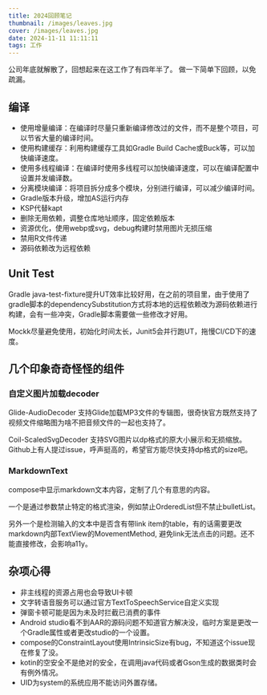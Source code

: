 ```yaml
---
title: 2024回顾笔记
thumbnail: /images/leaves.jpg
cover: /images/leaves.jpg
date: 2024-11-11 11:11:11
tags: 工作
---
```


公司年底就解散了，回想起来在这工作了有四年半了。 做一下简单下回顾，以免疏漏。

## 编译

* 使用增量编译：在编译时尽量只重新编译修改过的文件，而不是整个项目，可以节省大量的编译时间。
* 使用构建缓存：利用构建缓存工具如Gradle Build Cache或Buck等，可以加快编译速度。
* 使用多线程编译：在编译时使用多线程可以加快编译速度，可以在编译配置中设置并发编译数。
* 分离模块编译：将项目拆分成多个模块，分别进行编译，可以减少编译时间。
* Gradle版本升级，增加AS运行内存
* KSP代替kapt
* 删除无用依赖，调整仓库地址顺序，固定依赖版本
* 资源优化，使用webp或svg，debug构建时禁用图片无损压缩
* 禁用R文件传递
* 源码依赖改为远程依赖

## Unit Test

Gradle java-test-fixture提升UT效率比较好用，在之前的项目里，由于使用了gradle脚本的dependencySubstitution方式将本地的远程依赖改为源码依赖进行构建，会有一些冲突，Gradle脚本需要做一些修改才好用。

Mockk尽量避免使用，初始化时间太长，Junit5会并行跑UT，拖慢CI/CD下的速度。 

## 几个印象奇奇怪怪的组件

### 自定义图片加载decoder

Glide-AudioDecoder 支持Glide加载MP3文件的专辑图，很奇快官方既然支持了视频文件缩略图为啥不把音频文件的一起也支持了。

Coil-ScaledSvgDecoder 支持SVG图片以dp格式的原大小展示和无损缩放。Github上有人提过issue，呼声挺高的，希望官方能尽快支持dp格式的size吧。

### MarkdownText
compose中显示markdown文本内容，定制了几个有意思的内容。

一个是通过参数禁止特定的格式渲染，例如禁止OrderedList但不禁止bulletList。

另外一个是检测输入的文本中是否含有带link item的table，有的话需要更改markdown内部TextView的MovementMethod, 避免link无法点击的问题。还不能直接修改，会影响a11y。


## 杂项心得
* 非主线程的资源占用也会导致UI卡顿
* 文字转语音服务可以通过官方TextToSpeechService自定义实现
* 弹窗卡顿可能是因为未及时拦截已消费的事件
* Android studio看不到AAR的源码问题不知道官方解决没，临时方案是更改一个Gradle属性或者更改studio的一个设置。
* compose的ConstraintLayout使用IntrinsicSize有bug，不知道这个issue现在修复了没。
* kotin的空安全不是绝对的安全，在调用java代码或者Gson生成的数据类时会有例外情况。
* UID为system的系统应用不能访问外置存储。







